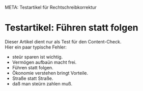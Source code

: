 META: Testartikel für Rechtschreibkorrektur

# Testartikel: Führen statt folgen

Dieser Artikel dient nur als Test für den Content-Check.  
Hier ein paar typische Fehler:  

- steür sparen ist wichtig.  
- Vermögen aufbaün macht frei.  
- Führen statt folgen.  
- Ökonomie verstehen bringt Vorteile.  
- Straße statt Straße.  
- daß man steürn zahlen muß.  
